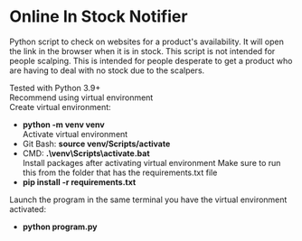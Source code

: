 # Online In Stock Notifier
Python script to check on websites for a product's availability. It will open the link in the browser when it is in stock. This script is not intended for people scalping. This is intended for people desperate to get a product who are having to deal with no stock due to the scalpers.

Tested with Python 3.9+ <br/>
Recommend using virtual environment <br/>
Create virtual environment: <br/>
- **python -m venv venv** <br/>
Activate virtual environment <br/>
- Git Bash: **source venv/Scripts/activate** <br/>
- CMD: **.\venv\Scripts\activate.bat** <br/>
Install packages after activating virtual environment
Make sure to run this from the folder that has the requirements.txt file
- **pip install -r requirements.txt** <br/>

Launch the program in the same terminal you have the virtual environment activated: <br/>
- **python program.py**
